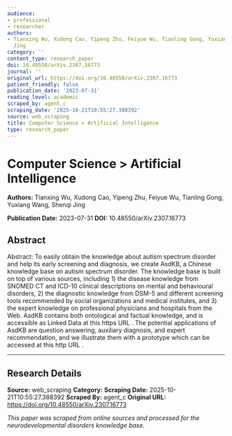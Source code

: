 ```yaml
---
audience:
- professional
- researcher
authors:
- Tianxing Wu, Xudong Cao, Yipeng Zhu, Feiyue Wu, Tianling Gong, Yuxiang Wang, Shenqi
  Jing
category: ''
content_type: research_paper
doi: 10.48550/arXiv.2307.16773
journal: ''
original_url: https://doi.org/10.48550/arXiv.2307.16773
patient_friendly: false
publication_date: '2023-07-31'
reading_level: academic
scraped_by: agent_c
scraping_date: '2025-10-21T10:55:27.388392'
source: web_scraping
title: Computer Science > Artificial Intelligence
type: research_paper
---
```

# Computer Science > Artificial Intelligence

**Authors:** Tianxing Wu, Xudong Cao, Yipeng Zhu, Feiyue Wu, Tianling Gong, Yuxiang Wang, Shenqi Jing

**Publication Date:** 2023-07-31
**DOI:** 10.48550/arXiv.2307.16773

## Abstract

Abstract:
To easily obtain the knowledge about autism spectrum disorder and help its early screening and diagnosis, we create AsdKB, a Chinese knowledge base on autism spectrum disorder. The knowledge base is built on top of various sources, including 1) the disease knowledge from SNOMED CT and ICD-10 clinical descriptions on mental and behavioural disorders, 2) the diagnostic knowledge from DSM-5 and different screening tools recommended by social organizations and medical institutes, and 3) the expert knowledge on professional physicians and hospitals from the Web. AsdKB contains both ontological and factual knowledge, and is accessible as Linked Data at
this https URL
. The potential applications of AsdKB are question answering, auxiliary diagnosis, and expert recommendation, and we illustrate them with a prototype which can be accessed at
this http URL
.

---

## Research Details

**Source:** web_scraping
**Category:** 
**Scraping Date:** 2025-10-21T10:55:27.388392
**Scraped By:** agent_c
**Original URL:** https://doi.org/10.48550/arXiv.2307.16773

*This paper was scraped from online sources and processed for the neurodevelopmental disorders knowledge base.*